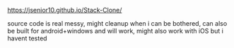 https://jsenior10.github.io/Stack-Clone/

source code is real messy, might cleanup when i can be bothered, can also be built for android+windows and will work, might also work with iOS but i havent tested
